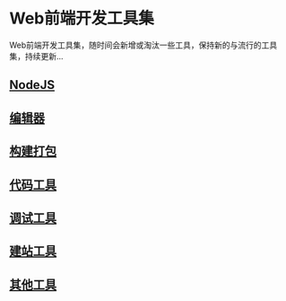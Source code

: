# Web前端开发工具集

Web前端开发工具集，随时间会新增或淘汰一些工具，保持新的与流行的工具集，持续更新...

## [NodeJS](./NodeJS/index.md)

## [编辑器](./编辑器/index.md)

## [构建打包](./构建打包/index.md)

## [代码工具](./代码工具/index.md)

## [调试工具](./调试工具/index.md)

## [建站工具](./建站工具/index.md)

## [其他工具](./其他工具/index.md)
